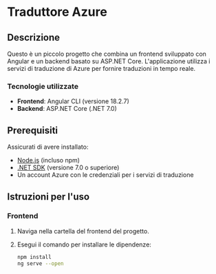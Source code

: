 # Traduttore Azure

## Descrizione

Questo è un piccolo progetto che combina un frontend sviluppato con Angular e un backend basato su ASP.NET Core. 
L'applicazione utilizza i servizi di traduzione di Azure per fornire traduzioni in tempo reale.

### Tecnologie utilizzate

- **Frontend**: Angular CLI (versione 18.2.7)
- **Backend**: ASP.NET Core (.NET 7.0)

## Prerequisiti

Assicurati di avere installato:

- [Node.js](https://nodejs.org/) (incluso npm)
- [.NET SDK](https://dotnet.microsoft.com/download) (versione 7.0 o superiore)
- Un account Azure con le credenziali per i servizi di traduzione

## Istruzioni per l'uso

### Frontend

1. Naviga nella cartella del frontend del progetto.
2. Esegui il comando per installare le dipendenze:

   ```bash
   npm install
   ng serve --open

